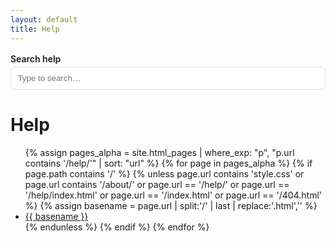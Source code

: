 ```yaml
---
layout: default
title: Help
---
```


<!-- Search UI -->
<div id="kb-search" style="max-width: 720px; margin: 1rem 0;">
  <label for="q" style="display:block; font-weight:600; margin-bottom:.25rem;">Search help</label>
  <input id="q" type="search" placeholder="Type to search…" style="width:100%; padding:.65rem; border:1px solid #ddd; border-radius:.5rem;">
  <div id="results" aria-live="polite" style="margin-top:1rem;"></div>
</div>

<!-- Lunr.js (CDN) -->
<script src="https://cdn.jsdelivr.net/npm/lunr/lunr.min.js"></script>

<script>
(function () {
  var q = document.getElementById('q');
  var resultsEl = document.getElementById('results');
  var base = "{{ '' | relative_url }}"; // respects baseurl
  var docs = [];
  var idx;

  // Render helpers
  function esc(s){ return (s||'').replace(/[&<>"]/g, c => ({'&':'&amp;','<':'&lt;','>':'&gt;','"':'&quot;'}[c])); }
  function snippet(txt, term){
    if(!txt) return '';
    var i = txt.toLowerCase().indexOf(term.toLowerCase());
    if(i < 0) return esc(txt.slice(0, 160)) + '…';
    var start = Math.max(0, i - 60), end = Math.min(txt.length, i + term.length + 60);
    var pre = esc(txt.slice(start, i));
    var hit = '<mark>' + esc(txt.slice(i, i+term.length)) + '</mark>';
    var post = esc(txt.slice(i+term.length, end));
    return (start>0?'…':'') + pre + hit + post + (end<txt.length?'…':'');
  }

  function render(list, term){
    if(!list.length){ resultsEl.innerHTML = '<p>No results found.</p>'; return; }
    resultsEl.innerHTML = list.map(function (ref) {
      var d = docs.find(x => x.url === ref.ref) || {};
      return (
        '<div style="padding:.75rem 0;border-top:1px solid #eee;">' +
          '<a href="'+ esc(d.url) + '"><strong>'+ esc(d.title || d.url) +'</strong></a>' +
          '<div style="color:#555; font-size:.95rem; margin-top:.25rem;">' + snippet(d.content || '', term) + '</div>' +
        '</div>'
      );
    }).join('');
  }

  // Fetch index and build lunr
  fetch(base + '/pages.json')
    .then(r => r.json())
    .then(function (json) {
      docs = json;
      idx = lunr(function () {
        this.ref('url');
        this.field('title', { boost: 10 });
        this.field('content');
        json.forEach(doc => this.add(doc), this);
      });
    });

  // Simple debounce
  var t;
  q.addEventListener('input', function () {
    clearTimeout(t);
    var term = q.value.trim();
    if(!term){ resultsEl.innerHTML = ''; return; }
    t = setTimeout(function () {
      try {
        var hits = idx.search(term + '*'); // prefix matching
        render(hits, term);
      } catch(e){
        // If lunr throws on special chars, fall back to contains filter
        var fallback = docs.filter(d => (d.title+d.content).toLowerCase().includes(term.toLowerCase()))
                           .map(d => ({ ref: d.url }));
        render(fallback, term);
      }
    }, 120);
  });
})();
</script>

# Help

<ul>
  {% assign pages_alpha = site.html_pages | where_exp: "p", "p.url contains '/help/'" | sort: "url" %}
  {% for page in pages_alpha %}
    {% if page.path contains '/' %}
      {% unless page.url contains 'style.css'
            or page.url contains '/about/'
            or page.url == '/help/'
            or page.url == '/help/index.html'
            or page.url == '/index.html'
            or page.url == '/404.html' %}
        {% assign basename = page.url | split:'/' | last | replace:'.html','' %}
        <li><a href="{{ page.url | relative_url }}">{{ basename }}</a></li>
      {% endunless %}
    {% endif %}
  {% endfor %}
</ul>
